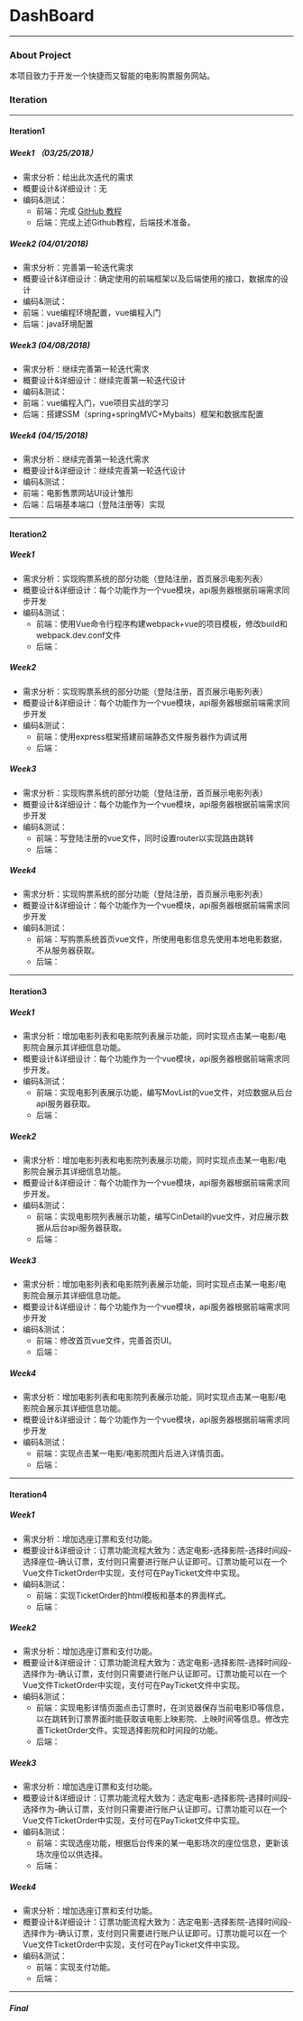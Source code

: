 # DashBoard

---

### About Project

本项目致力于开发一个快捷而又智能的电影购票服务网站。


### Iteration

---

#### Iteration1

##### Week1 （03/25/2018）

- 需求分析：给出此次迭代的需求
- 概要设计&详细设计：无
- 编码&测试：
  - 前端：完成 [GitHub 教程](http://www.liaoxuefeng.com/wiki/0013739516305929606dd18361248578c67b8067c8c017b000)
  - 后端：完成上述Github教程，后端技术准备。

##### Week2 (04/01/2018)

- 需求分析：完善第一轮迭代需求
- 概要设计&详细设计：确定使用的前端框架以及后端使用的接口，数据库的设计
- 编码&测试：
- 前端：vue编程环境配置，vue编程入门
- 后端：java环境配置

##### Week3 (04/08/2018)

- 需求分析：继续完善第一轮迭代需求
- 概要设计&详细设计：继续完善第一轮迭代设计
- 编码&测试：
- 前端：vue编程入门，vue项目实战的学习
- 后端：搭建SSM（spring+springMVC+Mybaits）框架和数据库配置

##### Week4 (04/15/2018)

- 需求分析：继续完善第一轮迭代需求
- 概要设计&详细设计：继续完善第一轮迭代设计
- 编码&测试：
- 前端：电影售票网站UI设计雏形
- 后端：后端基本端口（登陆注册等）实现

---

#### Iteration2

##### Week1

- 需求分析：实现购票系统的部分功能（登陆注册，首页展示电影列表）
- 概要设计&详细设计：每个功能作为一个vue模块，api服务器根据前端需求同步开发
- 编码&测试：
  - 前端：使用Vue命令行程序构建webpack+vue的项目模板，修改build和webpack.dev.conf文件
  - 后端：

##### Week2

- 需求分析：实现购票系统的部分功能（登陆注册，首页展示电影列表）
- 概要设计&详细设计：每个功能作为一个vue模块，api服务器根据前端需求同步开发
- 编码&测试：
  - 前端：使用express框架搭建前端静态文件服务器作为调试用
  - 后端：

##### Week3

- 需求分析：实现购票系统的部分功能（登陆注册，首页展示电影列表）
- 概要设计&详细设计：每个功能作为一个vue模块，api服务器根据前端需求同步开发
- 编码&测试：
  - 前端：写登陆注册的vue文件，同时设置router以实现路由跳转
  - 后端：

##### Week4

- 需求分析：实现购票系统的部分功能（登陆注册，首页展示电影列表）
- 概要设计&详细设计：每个功能作为一个vue模块，api服务器根据前端需求同步开发
- 编码&测试：
  - 前端：写购票系统首页vue文件，所使用电影信息先使用本地电影数据，不从服务器获取。
  - 后端：

---

#### Iteration3

##### Week1

- 需求分析：增加电影列表和电影院列表展示功能，同时实现点击某一电影/电影院会展示其详细信息功能。
- 概要设计&详细设计：每个功能作为一个vue模块，api服务器根据前端需求同步开发。
- 编码&测试：
  - 前端：实现电影列表展示功能，编写MovList的vue文件，对应数据从后台api服务器获取。
  - 后端：

##### Week2

- 需求分析：增加电影列表和电影院列表展示功能，同时实现点击某一电影/电影院会展示其详细信息功能。
- 概要设计&详细设计：每个功能作为一个vue模块，api服务器根据前端需求同步开发。
- 编码&测试：
  - 前端：实现电影院列表展示功能，编写CinDetail的vue文件，对应展示数据从后台api服务器获取。
  - 后端：

##### Week3

- 需求分析：增加电影列表和电影院列表展示功能，同时实现点击某一电影/电影院会展示其详细信息功能。
- 概要设计&详细设计：每个功能作为一个vue模块，api服务器根据前端需求同步开发
- 编码&测试：
  - 前端：修改首页vue文件，完善首页UI。
  - 后端：

##### Week4

- 需求分析：增加电影列表和电影院列表展示功能，同时实现点击某一电影/电影院会展示其详细信息功能。
- 概要设计&详细设计：每个功能作为一个vue模块，api服务器根据前端需求同步开发
- 编码&测试：
  - 前端：实现点击某一电影/电影院图片后进入详情页面。
  - 后端：

---

#### Iteration4

##### Week1

- 需求分析：增加选座订票和支付功能。
- 概要设计&详细设计：订票功能流程大致为：选定电影-选择影院-选择时间段-选择座位-确认订票，支付则只需要进行账户认证即可。订票功能可以在一个Vue文件TicketOrder中实现，支付可在PayTicket文件中实现。
- 编码&测试：
  - 前端：实现TicketOrder的html模板和基本的界面样式。
  - 后端：

##### Week2

- 需求分析：增加选座订票和支付功能。
- 概要设计&详细设计：订票功能流程大致为：选定电影-选择影院-选择时间段-选择作为-确认订票，支付则只需要进行账户认证即可。订票功能可以在一个Vue文件TicketOrder中实现，支付可在PayTicket文件中实现。
- 编码&测试：
  - 前端：实现电影详情页面点击订票时，在浏览器保存当前电影ID等信息，以在跳转到订票界面时能获取该电影上映影院、上映时间等信息。修改完善TicketOrder文件。实现选择影院和时间段的功能。
  - 后端：

##### Week3

- 需求分析：增加选座订票和支付功能。
- 概要设计&详细设计：订票功能流程大致为：选定电影-选择影院-选择时间段-选择作为-确认订票，支付则只需要进行账户认证即可。订票功能可以在一个Vue文件TicketOrder中实现，支付可在PayTicket文件中实现。
- 编码&测试：
  - 前端：实现选座功能，根据后台传来的某一电影场次的座位信息，更新该场次座位以供选择。
  - 后端：

##### Week4

- 需求分析：增加选座订票和支付功能。
- 概要设计&详细设计：订票功能流程大致为：选定电影-选择影院-选择时间段-选择作为-确认订票，支付则只需要进行账户认证即可。订票功能可以在一个Vue文件TicketOrder中实现，支付可在PayTicket文件中实现。
- 编码&测试：
  - 前端：实现支付功能。
  - 后端：

---

##### Final
